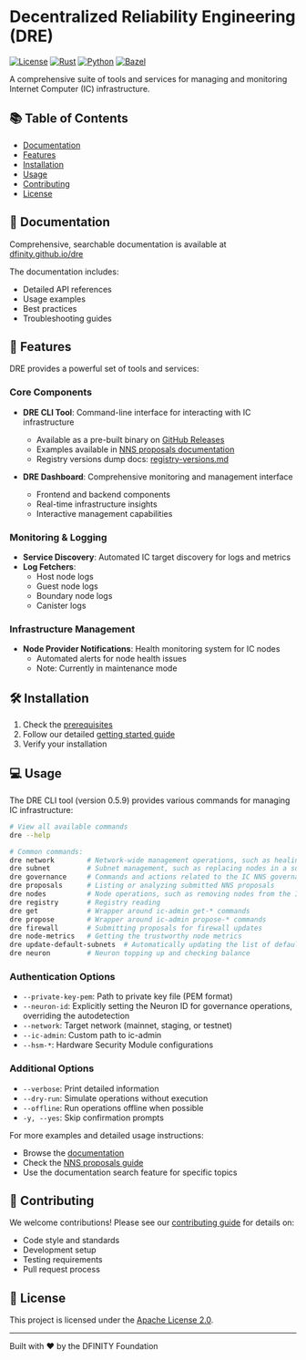 # Decentralized Reliability Engineering (DRE)

[![License](https://img.shields.io/badge/License-Apache_2.0-blue.svg)](LICENSE)
[![Rust](https://img.shields.io/badge/Rust-stable-orange.svg)](rust-toolchain.toml)
[![Python](https://img.shields.io/badge/Python-3.x-blue.svg)](.python-version)
[![Bazel](https://img.shields.io/badge/Build-Bazel-43a047.svg)](.bazelversion)

A comprehensive suite of tools and services for managing and monitoring Internet Computer (IC) infrastructure.

## 📚 Table of Contents

- [Documentation](#documentation)
- [Features](#features)
- [Installation](#installation)
- [Usage](#usage)
- [Contributing](#contributing)
- [License](#license)

## 📖 Documentation

Comprehensive, searchable documentation is available at [dfinity.github.io/dre](https://dfinity.github.io/dre/)

The documentation includes:
- Detailed API references
- Usage examples
- Best practices
- Troubleshooting guides

## 🚀 Features

DRE provides a powerful set of tools and services:

### Core Components

- **DRE CLI Tool**: Command-line interface for interacting with IC infrastructure
  - Available as a pre-built binary on [GitHub Releases](https://github.com/dfinity/dre/releases)
  - Examples available in [NNS proposals documentation](nns-proposals.md)
  - Registry versions dump docs: [registry-versions.md](docs/registry-versions.md)

- **DRE Dashboard**: Comprehensive monitoring and management interface
  - Frontend and backend components
  - Real-time infrastructure insights
  - Interactive management capabilities

### Monitoring & Logging

- **Service Discovery**: Automated IC target discovery for logs and metrics
- **Log Fetchers**:
  - Host node logs
  - Guest node logs
  - Boundary node logs
  - Canister logs

### Infrastructure Management

- **Node Provider Notifications**: Health monitoring system for IC nodes
  - Automated alerts for node health issues
  - Note: Currently in maintenance mode

## 🛠 Installation

1. Check the [prerequisites](docs/getting-started.md#prerequisites)
2. Follow our detailed [getting started guide](docs/getting-started.md)
3. Verify your installation

## 💻 Usage

The DRE CLI tool (version 0.5.9) provides various commands for managing IC infrastructure:

```bash
# View all available commands
dre --help

# Common commands:
dre network        # Network-wide management operations, such as healing all subnets
dre subnet         # Subnet management, such as replacing nodes in a subnet
dre governance     # Commands and actions related to the IC NNS governance, such as submitting NNS motion proposals
dre proposals      # Listing or analyzing submitted NNS proposals
dre nodes          # Node operations, such as removing nodes from the IC
dre registry       # Registry reading
dre get            # Wrapper around ic-admin get-* commands
dre propose        # Wrapper around ic-admin propose-* commands
dre firewall       # Submitting proposals for firewall updates
dre node-metrics   # Getting the trustworthy node metrics
dre update-default-subnets  # Automatically updating the list of default (public) IC subnets, based on subnet utilization
dre neuron         # Neuron topping up and checking balance
```

### Authentication Options

- `--private-key-pem`: Path to private key file (PEM format)
- `--neuron-id`: Explicitly setting the Neuron ID for governance operations, overriding the autodetection
- `--network`: Target network (mainnet, staging, or testnet)
- `--ic-admin`: Custom path to ic-admin
- `--hsm-*`: Hardware Security Module configurations

### Additional Options

- `--verbose`: Print detailed information
- `--dry-run`: Simulate operations without execution
- `--offline`: Run operations offline when possible
- `-y, --yes`: Skip confirmation prompts

For more examples and detailed usage instructions:
- Browse the [documentation](https://dfinity.github.io/dre/)
- Check the [NNS proposals guide](nns-proposals.md)
- Use the documentation search feature for specific topics

## 🤝 Contributing

We welcome contributions! Please see our [contributing guide](docs/contributing.md) for details on:
- Code style and standards
- Development setup
- Testing requirements
- Pull request process

## 📄 License

This project is licensed under the [Apache License 2.0](LICENSE).

---
Built with ❤️ by the DFINITY Foundation
